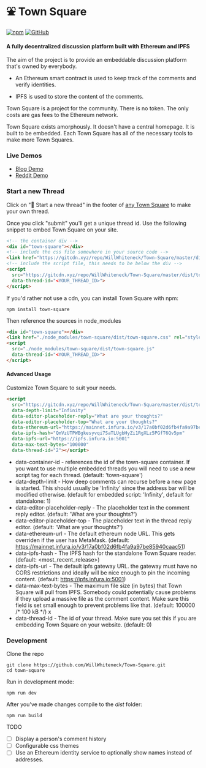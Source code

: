 ⛲ Town Square
========

[![npm](https://img.shields.io/npm/v/town-square.svg)](https://www.npmjs.com/package/town-square)
[![GitHub](https://img.shields.io/github/license/mashape/apistatus.svg)](https://github.com/WillWhiteneck/Town-Square)

#### A fully decentralized discussion platform built with Ethereum and IPFS  ####

The aim of the project is to provide an embeddable discussion platform that's owned by everybody.

* An Ethereum smart contract is used to keep track of the comments and verify identities.

* IPFS is used to store the content of the comments.

Town Square is a project for the community. There is no token. The only costs are gas fees to the Ethereum network. 

Town Square exists amorphously. It doesn't have a central homepage. It is built to be embedded. Each Town Square has all of the necessary tools to make more Town Squares.

### Live Demos ###
* [Blog Demo](https://dino-blog.neocities.org/)
* [Reddit Demo](https://gateway.ipfs.io/ipfs/QmVzUTPWBgkesyvqi7SaTLUgbHyZi1RgXLz5PGfT6Qv5pm/#/thread/4)


### Start a new Thread ###
Click on "🌳 Start a new thread" in the footer of [any Town Square](https://gateway.ipfs.io/ipfs/QmVzUTPWBgkesyvqi7SaTLUgbHyZi1RgXLz5PGfT6Qv5pm/#/thread/1) to make your own thread. 

Once you click "submit" you'll get a unique thread id. Use the following snippet to embed Town Square on your site. 

```html
<!-- the container div -->
<div id="town-square"></div>
<!-- include the css file somewhere in your source code -->
<link href="https://gitcdn.xyz/repo/WillWhiteneck/Town-Square/master/dist/town-square.css" rel="stylesheet">
<!-- include the script file, this needs to be below the div -->
<script
  src="https://gitcdn.xyz/repo/WillWhiteneck/Town-Square/master/dist/town-square.js"
  data-thread-id="<YOUR_THREAD_ID>">
</script>
```

If you'd rather not use a cdn, you can install Town Square with npm:
```
npm install town-square
```
Then reference the sources in node_modules
```html
<div id="town-square"></div>
<link href="./node_modules/town-square/dist/town-square.css" rel="stylesheet">
<script
  src="./node_modules/town-square/dist/town-square.js"
  data-thread-id="<YOUR_THREAD_ID>">
</script>
```

#### Advanced Usage ####

Customize Town Square to suit your needs.

```html
<script
  src="https://gitcdn.xyz/repo/WillWhiteneck/Town-Square/master/dist/town-square.js"* data-container-id="town-square"
  data-depth-limit="Infinity"
  data-editor-placeholder-reply="What are your thoughts?"
  data-editor-placeholder-top="What are your thoughts?"
  data-ethereum-url="https://mainnet.infura.io/v3/17a0bf02d6fb4fa9a97be85940caac51"
  data-ipfs-hash="QmVzUTPWBgkesyvqi7SaTLUgbHyZi1RgXLz5PGfT6Qv5pm"
  data-ipfs-url="https://ipfs.infura.io:5001"
  data-max-text-bytes="100000"
  data-thread-id="2"></script>
```

* data-container-id - references the id of the town-square container. If you want to use multiple embedded threads you will need to use a new script tag for each thread. (default: 'town-square')
* data-depth-limit - How deep comments can recurse before a new page is started. This should usually be 'Infinity' since the address bar will be modified otherwise. (default for embedded script: 'Infinity', default for standalone: 1)
* data-editor-placeholder-reply - The placeholder text in the comment reply editor. (default: 'What are your thoughts?')
* data-editor-placeholder-top - The placeholder text in the thread reply editor. (default: 'What are your thoughts?')
* data-ethereum-url - The default ethereum node URL. This gets overriden if the user has MetaMask. (default: https://mainnet.infura.io/v3/17a0bf02d6fb4fa9a97be85940caac51)
* data-ipfs-hash - The IPFS hash for the standalone Town Square reader. (default: <most_recent_release>)
* data-ipfs-url - The default ipfs gateway URL. the gateway must have no CORS restrictions and ideally will be nice enough to pin the incoming content. (default: https://ipfs.infura.io:5001)
* data-max-text-bytes - The maximum file size (in bytes) that Town Square will pull from IPFS. Somebody could potentially cause problems if they upload a massive file as the comment content. Make sure this field is set small enough to prevent problems like that. (default: 100000 /* 100 kB */) x
* data-thread-id - The id of your thread. Make sure you set this if you are embedding Town Square on your website. (default: 0)

### Development ###

Clone the repo
```
git clone https://github.com/WillWhiteneck/Town-Square.git
cd town-square
```

Run in development mode:
```
npm run dev
```

After you've made changes compile to the *dist* folder:
```
npm run build
```

TODO
- [ ] Display a person's comment history
- [ ] Configurable css themes
- [ ] Use an Ethereum identity service to optionally show names instead of addresses.
